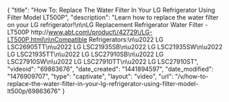 {
    "title": "How To: Replace The Water Filter In Your LG Refrigerator Using Filter Model LT500P",
    "description": "Learn how to replace the water filter on your LG refrigerator!\n\nLG Replacement Refrigerator Water Filter - LT500P http:\/\/www.abt.com\/product\/42729\/LG-LT500P.html\n\nCompatible Refrigerators:\n\u2022 LG LSC26905TT\n\u2022 LG LSC21935SB\n\u2022 LG LSC21935SW\n\u2022 LG LSC21935TT\n\u2022 LG LSC27910SB\n\u2022 LG LSC27910SW\n\u2022 LG LSC27910TT\n\u2022 LG LSC27910ST",
    "videoid": "69863676",
    "date_created": "1441894597",
    "date_modified": "1476909707",
    "type": "captivate",
    "layout": "video",
    "url": "\/v\/how-to-replace-the-water-filter-in-your-lg-refrigerator-using-filter-model-lt500p\/69863676"
}